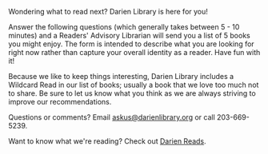 <div class="row margin-bottom-10">
<div class="col-md-10 col-md-offset-1">

Wondering what to read next? Darien Library is here for you!

Answer the following questions (which generally takes between 5 - 10 minutes) and a Readers' Advisory Librarian will send you a list of 5 books you might enjoy.  The form is intended to describe what you are looking for right now rather than capture your overall identity as a reader. Have fun with it!

Because we like to keep things interesting, Darien Library includes a Wildcard Read in our list of books; usually a book that we love too much not to share. Be sure to let us know what you think as we are always striving to improve our recommendations.

Questions or comments? Email [askus@darienlibrary.org](mailto:askus@darienlibrary.org "Ask Us email") or call 203-669-5239.

Want to know what we're reading? Check out [Darien Reads](http://darienlibrary.tumblr.com/tagged/darien-reads "Darien Reads").

<script type="text/javascript" src="https://form.jotform.com/jsform/61235170580146"></script>

</div>
</div>